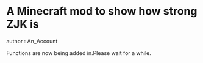 # A Minecraft mod to show how strong ZJK is

author : An_Account

Functions are now being added in.Please wait for a while.

